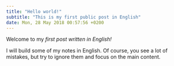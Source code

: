 ```yaml
---
title: "Hello world!"
subtitle: "This is my first public post in English"
date: Mon, 28 May 2018 00:57:56 +0200
---
```


Welcome to my _first post written in English!_

I will build some of my notes in English. Of course, you see a lot of
mistakes, but try to ignore them and focus on the main content.
